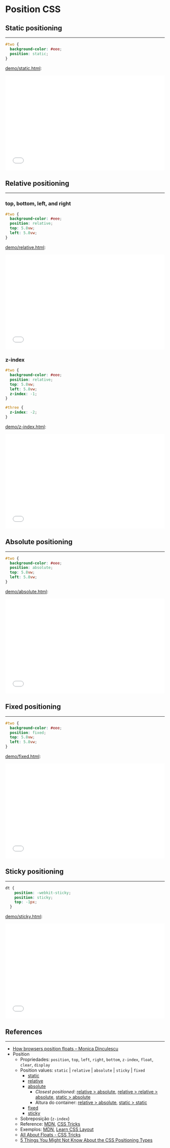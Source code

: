 # Position CSS

## Static positioning
---

```css
#two {
  background-color: #eee;
  position: static;
}
```

[demo/static.html](demo/static.html):
<iframe 
  src="demo/static.html" 
  width="100%"
  height="300"
  frameborder="0"
  style="border:0" 
  allowfullscreen>
</iframe>

## Relative positioning
---

### top, bottom, left, and right

```css
#two {
  background-color: #eee;
  position: relative;
  top: 5.8vw;
  left: 5.8vw;
}
```

[demo/relative.html](demo/relative.html):
<iframe 
  src="demo/relative.html" 
  width="100%"
  height="300"
  frameborder="0"
  style="border:0" 
  allowfullscreen>
</iframe>

### z-index

```css
#two {
  background-color: #eee;
  position: relative;
  top: 5.8vw;
  left: 5.8vw;
  z-index: -1;
}

#three {
  z-index: -2;
}
```

[demo/z-index.html](demo/z-index.html):
<iframe 
  src="demo/z-index.html" 
  width="100%"
  height="300"
  frameborder="0"
  style="border:0" 
  allowfullscreen>
</iframe>

## Absolute positioning
---

```css
#two {
  background-color: #eee;
  position: absolute;
  top: 5.8vw;
  left: 5.8vw;
}
```

[demo/absolute.html](demo/absolute.html):
<iframe 
  src="demo/absolute.html" 
  width="100%"
  height="300"
  frameborder="0"
  style="border:0" 
  allowfullscreen>
</iframe>

## Fixed positioning
---

```css
#two {
  background-color: #eee;
  position: fixed;
  top: 5.8vw;
  left: 5.8vw;
}
```

[demo/fixed.html](demo/fixed.html):
<iframe 
  src="demo/fixed.html" 
  width="100%"
  height="300"
  frameborder="0"
  style="border:0" 
  allowfullscreen>
</iframe>

## Sticky positioning
---

```css
dt {
    position: -webkit-sticky;
    position: sticky;
    top: -1px;
  }
```

[demo/sticky.html](demo/sticky.html):
<iframe 
  src="demo/sticky.html" 
  width="100%"
  height="300"
  frameborder="0"
  style="border:0" 
  allowfullscreen>
</iframe>

## References
---

- [How browsers position floats – Monica Dinculescu](https://meowni.ca/posts/float-layout/)
- Position
  - Propriedades: `position`, `top`, `left`, `right`, `bottom`, `z-index`, `float`, `clear`, `display`
  - Position values: `static` \| `relative` \| `absolute` \| `sticky` \| `fixed`
    - [static](../codes/css/layout/position/static.html)
    - [relative](../codes/css/layout/position/relative.html)
    - [absolute](../codes/css/layout/position/absolute.html)
      - *Closest positioned*: [relative > absolute](../codes/css/layout/position/rel-absolute.html), [relative > relative > absolute](../codes/css/layout/position/rel-rel-absolute.html), [static > absolute](../codes/css/layout/position/static-absolute.html)
      - Altura do container: [relative > absolute](../codes/css/layout/position/rel-absolute-parentHeigth.html), [static > static](../codes/css/layout/position/static-static-parentHeight.html)
    - [fixed](../codes/css/layout/position/fixed.html)
    - [sticky](../codes/css/layout/position/sticky.html)
  - Sobreposição (`z-index`)
  - Reference: [MDN](https://developer.mozilla.org/en-US/docs/Web/CSS/position), [CSS Tricks](https://css-tricks.com/almanac/properties/p/position/)
  - Exemplos: [MDN](https://developer.mozilla.org/en-US/docs/Web/CSS/position#Examples), [Learn CSS Layout](http://learnlayout.com/position.html)
  - [All About Floats - CSS Tricks](https://css-tricks.com/all-about-floats/)
  - [5 Things You Might Not Know About the CSS Positioning Types](https://scotch.io/bar-talk/5-things-you-might-not-know-about-the-css-positioning-types)